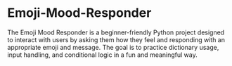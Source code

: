 # Emoji-Mood-Responder
The Emoji Mood Responder is a beginner-friendly Python project designed to interact with users by asking them how they feel and responding with an appropriate emoji and message. The goal is to practice dictionary usage, input handling, and conditional logic in a fun and meaningful way. 
